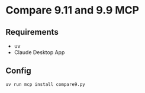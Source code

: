 # Compare 9.11 and 9.9 MCP

## Requirements

- uv
- Claude Desktop App

## Config

```
uv run mcp install compare9.py
```